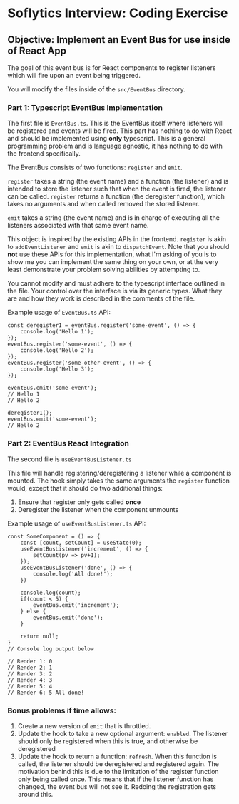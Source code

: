 # Soflytics Interview: Coding Exercise

## Objective: Implement an Event Bus for use inside of React App

The goal of this event bus is for React components to register listeners which will fire upon an event being triggered. 

You will modify the files inside of the `src/EventBus` directory. 

### Part 1: Typescript EventBus Implementation

The first file is `EventBus.ts`. This is the EventBus itself where listeners will be registered and events will be fired. This part has nothing to do with React and should be implemented using **only** typescript. This is a general programming problem and is language agnostic, it has nothing to do with the frontend specifically. 

The EventBus consists of two functions: `register` and `emit`.

`register` takes a string (the event name) and a function (the listener) and is intended to store the listener such that when the event is fired, the listener can be called. 
`register` returns a function (the deregister function), which takes no arguments and when called removed the stored listener.

`emit` takes a string (the event name) and is in charge of executing all the listeners associated with that same event name. 

This object is inspired by the existing APIs in the frontend. `register` is akin to `addEventListener` and `emit` is akin to `dispatchEvent`. Note that you should **not** use these APIs for this implementation, what I'm asking of you is to show me you can implement the same thing on your own, or at the very least demonstrate your problem solving abilities by attempting to.

You cannot modify and must adhere to the typescript interface outlined in the file. Your control over the interface is via its generic types. What they are and how they work is described in the comments of the file.

Example usage of `EventBus.ts` API:

```
const deregister1 = eventBus.register('some-event', () => {
    console.log('Hello 1');
});
eventBus.register('some-event', () => {
    console.log('Hello 2');
});
eventBus.register('some-other-event', () => {
    console.log('Hello 3');
});

eventBus.emit('some-event');
// Hello 1
// Hello 2

deregister1();
eventBus.emit('some-event');
// Hello 2
```

### Part 2: EventBus React Integration

The second file is `useEventBusListener.ts`

This file will handle registering/deregistering a listener while a component is mounted. 
The hook simply takes the same arguments the `register` function would, except that it should do two additional things:

1. Ensure that register only gets called **once**
2. Deregister the listener when the component unmounts

Example usage of `useEventBusListener.ts` API:

```
const SomeComponent = () => {
    const [count, setCount] = useState(0);
    useEventBusListener('increment', () => {
        setCount(pv => pv+1);
    });
    useEventBusListener('done', () => {
        console.log('All done!');
    })

    console.log(count);
    if(count < 5) {
        eventBus.emit('increment');
    } else {
        eventBus.emit('done');
    }

    return null;
}
// Console log output below

// Render 1: 0
// Render 2: 1
// Render 3: 2
// Render 4: 3
// Render 5: 4
// Render 6: 5 All done!
```

### Bonus problems if time allows:

1. Create a new version of `emit` that is throttled.
2. Update the hook to take a new optional argument: `enabled`. The listener should only be registered when this is true, and otherwise be deregistered
3. Update the hook to return a function: `refresh`. When this function is called, the listener should be deregistered and registered again. The motivation behind this is due to the limitation of the register function only being called once. This means that if the listener function has changed, the event bus will not see it. Redoing the registration gets around this.